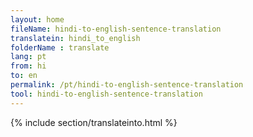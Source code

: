 ```yaml
---
layout: home
fileName: hindi-to-english-sentence-translation
translatein: hindi_to_english
folderName : translate
lang: pt
from: hi
to: en
permalink: /pt/hindi-to-english-sentence-translation
tool: hindi-to-english-sentence-translation
---
```

{% include section/translateinto.html %}